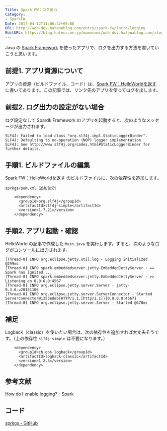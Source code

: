 ```yaml
---
Title: Spark FW：ログ出力
Category:
- SparkFW
Date: 2017-04-12T11:06:42+09:00
URL: http://web-dev.hatenablog.com/entry/spark-fw/intro/logging
EditURL: https://blog.hatena.ne.jp/mamorums/web-dev.hatenablog.com/atom/entry/10328749687236396030
---
```


Java の [Spark Framework](http://sparkjava.com/) を使ったアプリで、ログを出力する方法を書いていこうと思います。


## 前提1. アプリ資源について
アプリの資源（ビルドファイル、コード）は、[Spark FW：HelloWorldを返す](http://web-dev.hatenablog.com/entry/spark-fw/intro/hello-world) に書いてあります。この記事では、リンク先のアプリを使ってログを出します。


## 前提2. ログ出力の設定がない場合
ログ設定なしで Spardk Framework のアプリを起動すると、次のようなメッセージが出力されます。

```
SLF4J: Failed to load class "org.slf4j.impl.StaticLoggerBinder".
SLF4J: Defaulting to no-operation (NOP) logger implementation
SLF4J: See http://www.slf4j.org/codes.html#StaticLoggerBinder for further details.
```


## 手順1. ビルドファイルの編集
[Spark FW：HelloWorldを返す](http://web-dev.hatenablog.com/entry/spark-fw/intro/hello-world) のビルドファイルに、次の依存性を追加します。

`sprkgs/pom.xml（追加部分）`

```
    <dependency>
      <groupId>org.slf4j</groupId>
      <artifactId>slf4j-simple</artifactId>
      <version>1.7.21</version>
    </dependency>
```


## 手順2. アプリ起動・確認
HelloWorld の記事で作成した `Main.java` を実行します。すると、次のようなログがコンソールに出力されます。

```
[Thread-0] INFO org.eclipse.jetty.util.log - Logging initialized @299ms
[Thread-0] INFO spark.embeddedserver.jetty.EmbeddedJettyServer - == Spark has ignited ...
[Thread-0] INFO spark.embeddedserver.jetty.EmbeddedJettyServer - >> Listening on 0.0.0.0:4567
[Thread-0] INFO org.eclipse.jetty.server.Server - jetty-9.3.6.v20151106
[Thread-0] INFO org.eclipse.jetty.server.ServerConnector - Started ServerConnector@1353edeb{HTTP/1.1,[http/1.1]}{0.0.0.0:4567}
[Thread-0] INFO org.eclipse.jetty.server.Server - Started @678ms
```

## 補足
Logback（classic）を使いたい場合は、次の依存性を追加すれば大丈夫そうです。（上の依存性 `slf4j-simple` は不要になります。）

```
    <dependency>
      <groupId>ch.qos.logback</groupId>
      <artifactId>logback-classic</artifactId>
      <version>1.2.3</version>
    </dependency>
```


## 参考文献
[How do I enable logging? - Spark](http://sparkjava.com/documentation.html#add-a-logger)


## コード
[sprkgs - GitHub](https://github.com/mamorum/blog/tree/master/code/sprkgs)

